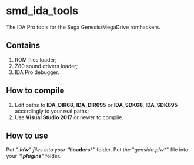 # smd_ida_tools
The IDA Pro tools for the Sega Genesis/MegaDrive romhackers.

## Contains
1. ROM files loader;
2. Z80 sound drivers loader;
3. IDA Pro debugger.

## How to compile
1. Edit paths to **IDA_DIR68**, **IDA_DIR695** or **IDA_SDK68**, **IDA_SDK695** accordingly to your real paths;
2. Use **Visual Studio 2017** or newer to compile.

## How to use
Put "***.ldw**" files into your "***<IDA>\loaders***" folder. Put the "**gensida*.plw**" file into your "***<IDA>\plugins***" folder. 
